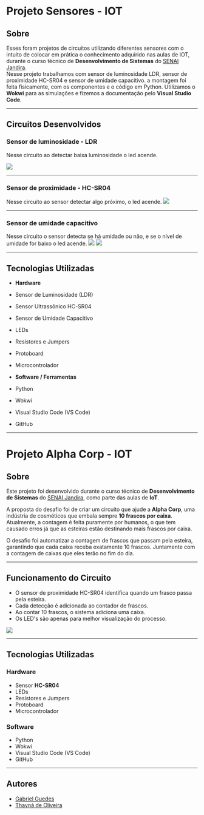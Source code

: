 # Projeto Sensores - IOT

## Sobre 
Esses foram projetos de circuitos utilizando diferentes sensores com o intuito de colocar em prática o conhecimento adquirido nas aulas de IOT, durante o curso técnico de **Desenvolvimento de Sistemas** do [SENAI Jandira](https://sp.senai.br/unidade/jandira/).  
Nesse projeto trabalhamos com sensor de luminosidade LDR, sensor de proximidade HC-SR04 e sensor de umidade capacitivo. a montagem foi feita fisicamente, com os componentes e o código em Python.
Utilizamos o **Wokwi** para as simulações e fizemos a documentação pelo **Visual Studio Code**.

---

## Circuitos Desenvolvidos

### Sensor de luminosidade - LDR
Nesse circuito ao detectar baixa luminosidade o led acende. 

![](./sensor-de-luminosidade.jpeg)

---

### Sensor de proximidade - HC-SR04
Nesse circuito ao sensor detectar algo próximo, o led acende.
![](./sensor-de-proximidade.jpeg)

---

### Sensor de umidade capacitivo
Nesse circuito o sensor detecta se há umidade ou não, e se o nível de umidade for baixo o led acende.
![](./sensor-de-umidade-1.jpeg)
![](./sensor-de-umidade-2.jpeg)

---

## Tecnologias Utilizadas
- **Hardware**

- Sensor de Luminosidade (LDR) 

- Sensor Ultrassônico HC-SR04 

- Sensor de Umidade Capacitivo

- LEDs 

- Resistores e Jumpers 

- Protoboard 

- Microcontrolador 

- **Software / Ferramentas**

- Python

- Wokwi 

- Visual Studio Code (VS Code) 

-  GitHub 

---

# Projeto Alpha Corp - IOT

## Sobre

Este projeto foi desenvolvido durante o curso técnico de **Desenvolvimento de Sistemas** do [SENAI Jandira](https://sp.senai.br/unidade/jandira/), como parte das aulas de **IoT**.

A proposta do desafio foi de criar um circuito que ajude a **Alpha Corp**, uma indústria de cosméticos que embala sempre **10 frascos por caixa**. Atualmente, a contagem é feita puramente por humanos, o que tem causado erros já que as esteiras estão destinando mais frascos por caixa.

O desafio foi automatizar a contagem de frascos que passam pela esteira, garantindo que cada caixa receba exatamente 10 frascos. Juntamente com a contagem de caixas que eles terão no fim do dia.

---

## Funcionamento do Circuito

* O sensor de proximidade HC-SR04 identifica quando um frasco passa pela esteira.
* Cada detecção é adicionada ao contador de frascos.
* Ao contar 10 frascos, o sistema adiciona uma caixa.
* Os LED's são apenas para melhor visualização do processo.

![](./alphacorpcircuito.png)

---

## Tecnologias Utilizadas

### **Hardware**

- Sensor **HC-SR04**
- LEDs
- Resistores e Jumpers
- Protoboard
- Microcontrolador

### **Software**

- Python
- Wokwi
- Visual Studio Code (VS Code)
- GitHub

---

## Autores
- [Gabriel Guedes](https://www.linkedin.com/in/gabriel-silva-guedes-84b507327/)
- [Thayná de Oliveira](https://www.linkedin.com/in/thayná-freire-863696297)  




